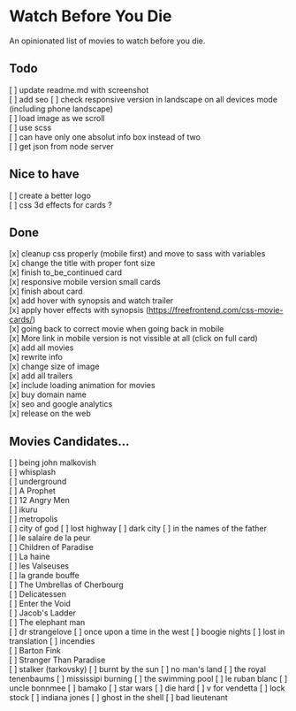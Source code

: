 # Watch Before You Die 

An opinionated list of movies to watch before you die.  



## Todo
[ ] update readme.md with screenshot  
[ ] add seo 
[ ] check responsive version in landscape on all devices mode (including phone landscape)  
[ ] load image as we scroll    
[ ] use scss  
[ ] can have only one absolut info box instead of two  
[ ] get json from node server   

## Nice to have 
[ ] create a better logo   
[ ] css 3d effects for cards ?  

## Done 
[x] cleanup css properly (mobile first) and move to sass with variables  
[x] change the title with proper font size    
[x] finish to_be_continued card  
[x] responsive mobile version small cards  
[x] finish about card   
[x] add hover with synopsis and watch trailer  
[x] apply hover effects with synopsis  (https://freefrontend.com/css-movie-cards/)  
[x] going back to correct movie when going back in mobile   
[x] More link in mobile version is not vissible at all (click on full card)  
[x] add all movies  
[x] rewrite info  
[x] change size of image    
[x] add all trailers  
[x] include loading animation for movies    
[x] buy domain name  
[x] seo and google analytics   
[x] release on the web   

## Movies Candidates...
[ ] being john malkovish  
[ ] whisplash   
[ ] underground  
[ ] A Prophet  
[ ] 12 Angry Men   
[ ] ikuru  
[ ] metropolis  
[ ] city of god 
[ ] lost highway
[ ] dark city 
[ ] in the names of the father  
[ ] le salaire de la peur  
[ ] Children of Paradise  
[ ] La haine   
[ ] les Valseuses   
[ ] la grande bouffe  
[ ] The Umbrellas of Cherbourg  
[ ] Delicatessen  
[ ] Enter the Void  
[ ] Jacob's Ladder  
[ ] The elephant man   
[ ] dr strangelove
[ ] once upon a time in the west 
[ ] boogie nights 
[ ] lost in translation
[ ] incendies   
[ ] Barton Fink  
[ ] Stranger Than Paradise  
[ ] stalker (tarkovsky)
[ ] burnt by the sun 
[ ] no man's land 
[ ] the royal tenenbaums 
[ ] mississipi burning 
[ ] the swimming pool
[ ] le ruban blanc
[ ] uncle bonnmee 
[ ] bamako
[ ] star wars 
[ ] die hard 
[ ] v for vendetta 
[ ] lock stock 
[ ] indiana jones 
[ ] ghost in the shell
[ ] bad lieutenant

